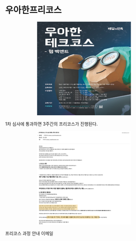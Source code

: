 # 우아한프리코스

<center><img src="/docs/images/techcourse_poster.jpeg" width="300" height="300"></center>

1차 심사에 통과하면 3주간의 프리코스가 진행된다.

<center><img src="/docs/images/freecourse_info.png" width="300" height="300"></center>

프리코스 과정 안내 이메일